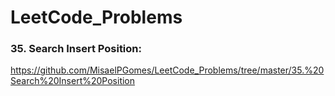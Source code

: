 # LeetCode_Problems

### 35. Search Insert Position:
https://github.com/MisaelPGomes/LeetCode_Problems/tree/master/35.%20Search%20Insert%20Position
